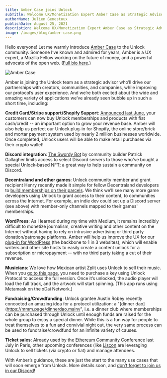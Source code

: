 ```yaml
---
title: Amber Case joins Unlock
subTitle: Welcome UX/Monetization Expert Amber Case as Strategic Advisor to Unlock! Here’s the Kind of Applications & Partnerships She'll Help Build With Our Community
authorName: Julien Genestoux
publishDate: August 25, 2021
description: Welcome UX/Monetization Expert Amber Case as Strategic Advisor to Unlock! Here’s the Kind of Applications & Partnerships She'll Help Build With Our Community
image: /images/blog/amber-case.png
---
```


Hello everyone! Let me warmly introduce [Amber Case](https://x.com/caseorganic) to the Unlock community. Someone I’ve known and admired for years, Amber is a UX expert, a Mozilla Fellow working on the future of money, and a powerful advocate of the open web. ([Full bio here](https://www.caseorganic.com/about).)

![Amber Case](/images/blog/amber-case.png)

Amber is joining the Unlock team as a strategic advisor who’ll drive our partnerships with creators, communities, and companies, while improving our protocol’s user experience. And we’re both excited about the wide and amazing variety of applications we’ve already seen bubble up in such a short time, including:

**Credit Card/Stripe support/Shopify Support**: [Announced last June](https://unlock-protocol.com/blog/credit-card-nft), your customers can now buy Unlock memberships and products with fiat cash/credit -- an important option to grow your revenue base. Amber will also help us perfect our Unlock plug-in for Shopify, the online store/brick and mortar payment system used by nearly 2 million businesses worldwide. Once completed, Unlock users will be able to make retail purchases via their crypto wallet!

**Discord integration**: [The Swordy Bot](https://unlock-protocol.com/blog/swordy-bot-intro) by community builder Patrick Gallagher limits access to select Discord servers to those who've bought a special Unlock-based NFT; a great way to help sustain a community on Discord.

**Decentraland and other games**: Unlock community member and grant recipient Henry recently made it simple for fellow Decentraland developers to [build memberships on their parcels](https://unlock-protocol.com/blog/decentraland). We think we’ll see many more game developers using Unlock to grant access to their content, to communities across the Internet. For example, an indie dev could set up a Discord server (see above) with member-only channels mapped to their games' memberships.

**WordPress**: As I learned during my time with Medium, it remains incredibly difficult to monetize journalism, creative writing and other content on the Internet without having to rely on intrusive advertising or third party donation/patronage platforms. Amber will help us improve the UX for our [plug-in for WordPress](https://wordpress-demo.unlock-protocol.com/) (the backbone to 1 in 3 websites), which will enable writers and other site hosts to easily create a content unlock for a subscription or micropayment -- with no third party taking a cut of their revenue.

**Musicians**: We love how Mexican artist Zplit uses Unlock to sell their music. When you [go to this page](https://zplit.online/xdai/), you need to purchase a key using Unlock Protocol to access the full version. Once it’s unlocked, the audio player will load the full track, and the artwork will start spinning. (This app runs using Metamask on the xDai Network.)

**Fundraising/Crowdfunding**: Unlock grantee Austin Robey recently concocted an amazing idea for a protocol utilization: a "[dinner dao](https://mmm.page/dinnerdao.mainv", i.e. a dinner club where memberships can be purchased through Unlock until enough funds are raised for the whole group to enjoy a special dinner. While this is a fun way for people to treat themselves to a fun and convivial night out, the very same process can be used to fundraise/crowdfund for an infinite variety of causes.

**Ticket sales**: Already used by the [Ethereum Community Conference](https://unlock-protocol.com/blog/ethcc-tickets) last July in Paris, other upcoming conferences (like [Liscon](https://liscon.org/!) are leveraging Unlock to sell tickets (via crypto or fiat) and manage attendees.

With Amber’s guidance, these are just the start to the many use cases that will soon emerge from Unlock. More details soon, and [don’t forget to join us in our Discord](https://discord.gg/Ha9fGnKgUV)!
